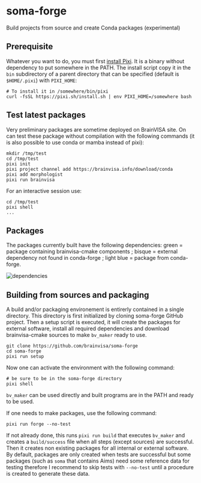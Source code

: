 # soma-forge
Build projects from source and create Conda packages (experimental)

## Prerequisite
Whatever you want to do, you must first [install Pixi](https://pixi.sh). It is a binary without dependency to put somewhere in the PATH. The install script copy it in the `bin` subdirectory of a parent directory that can be specified (default is `$HOME/.pixi`) with `PIXI_HOME`:

```
# To install it in /somewhere/bin/pixi
curl -fsSL https://pixi.sh/install.sh | env PIXI_HOME=/somewhere bash
```

## Test latest packages

Very preliminary packages are sometime deployed on BrainVISA site. On can test these package without compilation with the following commands (it is also possible to use conda or mamba instead of pixi):
```
mkdir /tmp/test
cd /tmp/test
pixi init
pixi project channel add https://brainvisa.info/download/conda
pixi add morphologist
pixi run brainvisa
```

For an interactive session use:
```
cd /tmp/test
pixi shell
...
```
## Packages

The packages currently built have the following dependencies:
green = package containing brainvisa-cmake components ; bisque = external dependency not found in conda-forge ; light blue = package from conda-forge.

![dependencies](https://github.com/brainvisa/soma-forge/assets/3062350/66c52733-8714-4a29-be68-8f42161fe4a1)

## Building from sources and packaging

A build and/or packaging environement is entirerly contained in a single directory. This directory is first initialized by cloning soma-forge GitHub project. Then a setup script is executed, it will create the packages for external software, install all required dependencies and download brainvisa-cmake sources to make `bv_maker` ready to use.

```
git clone https://github.com/brainvisa/soma-forge
cd soma-forge
pixi run setup
```

Now one can activate the environment with the following command:
```
# be sure to be in the soma-forge directory
pixi shell
```

`bv_maker` can be used directly and built programs are in the PATH and ready to be used.

If one needs to make packages, use the following command:

```
pixi run forge --no-test
```

If not already done, this runs `pixi run build` that executes `bv_maker` and creates a `build/success` file when all steps (except sources) are successful. Then it creates non existing packages for all internal or external software. By default, packages are only created when tests are successful but some packages (such as `soma` that contains Aims) need some reference data for testing therefore I recommend to skip tests with `--no-test` until a procedure is created to generate these data.

